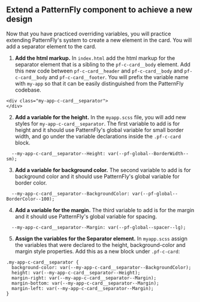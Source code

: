 ## Extend a PatternFly component to achieve a new design
 
Now that you have practiced overriding variables, you will practice extending PatternFly's system to create a new element in the card. You will add a separator element to the card.
 
1) <strong>Add the html markup.</strong> 
In `index.html` add the html markup for the separator element that is a sibling to the `pf-c-card__body` element. Add this new code between `pf-c-card__header` and `pf-c-card__body` and `pf-c-card__body` and `pf-c-card__footer`. You will prefix the variable name with `my-app` so that it can be easily distinguished from the PatternFly codebase.
 
```
<div class="my-app-c-card__separator">
</div>
```
 
2) <strong>Add a variable for the height.</strong>
In the `myapp.scss` file, you will add new styles for `my-app-c-card__separator`. The first variable to add is for height and it should use PatternFly's global variable for small border width, and go under the variable declarations inside the `.pf-c-card` block.
 
```
  --my-app-c-card__separator--Height: var(--pf-global--BorderWidth--sm);
```
 
3) <strong>Add a variable for background color.</strong> The second variable to add is for background color and it should use PatternFly's global variable for border color.
 
```
  --my-app-c-card__separator--BackgroundColor: var(--pf-global--BorderColor--100);
```
 
4) <strong>Add a variable for the margin.</strong> The third variable to add is for the margin and it should use PatternFly's global variable for spacing.
 
```
  --my-app-c-card__separator--Margin: var(--pf-global--spacer--lg);
```
 
5) <strong>Assign the variables for the Separator element.</strong>
In `myapp.scss` assign the variables that were declared to the height, background-color and margin style properties. Add this as a new block under `.pf-c-card`:
 
```
.my-app-c-card__separator {
  background-color: var(--my-app-c-card__separator--BackgroundColor);
  height: var(--my-app-c-card__separator--Height);
  margin-right: var(--my-app-c-card__separator--Margin);
  margin-bottom: var(--my-app-c-card__separator--Margin);
  margin-left: var(--my-app-c-card__separator--Margin);
}
```
